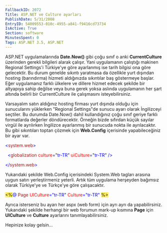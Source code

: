 ```yaml
---
FallbackID: 2072
Title: ASP.NET ve Culture ayarları
PublishDate: 5/31/2008
EntryID: 54009553-010c-4955-a841-f9416cd73734
IsActive: True
Section: software
MinutesSpent: 0
Tags: ASP.NET 3.5, ASP.NET
---
```

ASP.NET uygulamalarında **Date.Now()** gibi çoğu sınıf o anki
**CurrentCulture** üzerinden gerekli bilgileri alarak çalışır. Yani
uygulamanın çalıştığı makinen Regional Settings'i Türkiye'ye göre
ayarlanmış ise tarih bilgisi ona göre gelecektir. Bu durum genelde
sıkıntı yaratmasa da özellikle yurt dışından hosting (barındırma)
hizmeti aldığınızda sıkıntılar baş göstermeye başlar. Eğer uygulamanız
farklı ülkelere ve dillere hizmet edecek şekilde bir altyapıya sahip
değilse veya buna gerek yoksa aslında uygulamanın her şart altında
belirli bir CurrentCulture ile çalışmasını isteyebilirsiniz.

Varsayalım satın aldığınız hosting firması yurt dışında olduğu için
sunucularını yüklerken "Regional Settings"de sunucu ayarı olarak
İngilizceyi seçtiler. Bu durumda Date.Now() dahil kullandığınız çoğu
sınıf geriye farklı formatlarda değerler döndürecektir. Örneğin bizde
sıfırdan küçük sayılar virgül ile ayrılırken İngilizce ayarlanmış bir
sunucuda nokta ile ayrılacaktır. Bu gibi sıkıntıları toptan çözmek için
**Web.Config** içerisinde yapabileceğiniz bir ayar var.

<span style="color: blue;">\<</span><span
style="color: #a31515;">system.web</span><span
style="color: blue;">\></span>

<span style="color: blue;">  \<</span><span
style="color: #a31515;">globalization</span><span style="color: blue;">
</span><span style="color: red;">culture</span><span
style="color: blue;">=</span>"<span
style="color: blue;">tr-TR</span>"<span style="color: blue;">
</span><span style="color: red;">uiCulture</span><span
style="color: blue;">=</span>"<span
style="color: blue;">tr-TR</span>"<span style="color: blue;"> /\></span>

<span style="color: blue;">\</</span><span
style="color: #a31515;">system.web</span><span
style="color: blue;">\></span>

Yukarıdaki şekilde Web.Config içerisindeki System.Web tagları arasına
uygun satırı yerleştirmeniz yeterli. Artık tüm uygulama herşeyden
bağımsız olarak Türkiye'ye ve Türkçe'ye göre çalışacaktır.

<span style="background: #ffee62;">\<%</span><span
style="color: blue;">@</span> <span style="color: #a31515;">Page</span>
<span style="color: red;">UICulture</span><span
style="color: blue;">="tr-TR"</span> <span
style="color: red;">Culture</span><span
style="color: blue;">="tr-TR"</span> <span
style="background: #ffee62;">%\></span>

Ayrıca isterseniz bu ayarı her aspx (web form) için ayrı ayrı da
yapabilirsiniz. Yukarıdaki şekilde herhangi bir web forumun mark-up
kısmına **Page** için **UICulture** ve **Culture** ayarlarını
tanımlayabilirsiniz.

Hepinize kolay gelsin...


